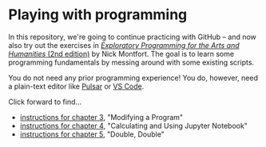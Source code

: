 # Playing with programming

In this repository, we're going to continue practicing with GitHub – and now also try out the exercises in [_Exploratory Programming for the Arts and Humanities_ (2nd edition)](https://mitpress.ublish.com/ebook/epah2e-preview/12629/31) by Nick Montfort. The goal is to learn some programming fundamentals by messing around with some existing scripts.

You do not need any prior programming experience! You do, however, need a plain-text editor like [Pulsar](https://pulsar-edit.dev/) or [VS Code](https://code.visualstudio.com/).

Click forward to find...
* [instructions for chapter 3](README-ch3.md), "Modifying a Program"
* [instructions for chapter 4](README-ch4.md), "Calculating and Using Jupyter Notebook"
* [instructions for chapter 5](README-ch5.md), "Double, Double"
